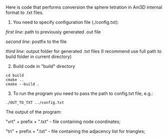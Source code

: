 Here is code that performs conversion the sphere tetration in Ani3D internal format to .txt files.

1) You need to specify configuration file (./config.txt):

*first line*: path to previously generated .out file

*second line*: postfix to the file

*third line*: output folder for generated .txt files (I recommend use full path to build folder in current directory)

2) Build code in "build" directory
``` 
cd build
cmake ..
cmake --build .
```
3) To run the program you need to pass the path to config.txt file, e.g.:
```
./OUT_TO_TXT ../config.txt
``` 

The output of the program:

"vrt" + prefix + ".txt"  - file containing node coordinates;

"tri" + prefix + ".txt"  - file containing the adjacency list for triangles;

